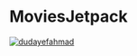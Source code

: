 # MoviesJetpack
[![dudayefahmad](https://circleci.com/gh/dudayefahmad/MoviesJetpack.svg?style=shield)](https://circleci.com/gh/dudayefahmad/MoviesJetpack)
